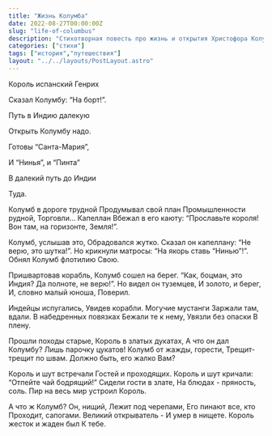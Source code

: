 ```yaml
---
title: "Жизнь Колумба"
date: 2022-08-27T00:00:00Z
slug: "life-of-columbus"
description: "Стихотворная повесть про жизнь и открытия Христофора Колумба"
categories: ["стихи"]
tags: ["история","путешествия"]
layout: "../../layouts/PostLayout.astro"
---
```


Король испанский Генрих

Сказал Колумбу: “На борт!”.

Путь в Индию далекую

Открыть Колумбу надо.

Готовы “Санта-Мария”,

И “Нинья”, и “Пинта”

В далекий путь до Индии

Туда.


Колумб в дороге трудной
Продумывал свой план
Промышленности рудной,
Торговли… Капеллан
Вбежал в его каюту:
“Прославьте короля!
Вон там, на горизонте,
Земля!”.

Колумб, услышав это,
Обрадовался жутко.
Сказал он капеллану:
“Не верю, это шутка!”.
Но крикнули матросы:
“На якорь ставь “Нинью”!”.
Обнял Колумб флотилию
Свою.

Пришвартовав корабль,
Колумб сошел на берег.
“Как, боцман, это Индия?
Да полноте, не верю!”.
Но видел он туземцев,
И золото, и берег,
И, словно малый юноша,
Поверил.

Индейцы испугались,
Увидев корабли.
Могучие мустанги
Заржали там, вдали.
В набедренных повязках
Бежали те к нему,
Увязли без опаски
В плену.

Прошли походы старые,
Король в златых дукатах,
А что он дал Колумбу?
Лишь парочку цукатов!
Колумб от жажды, горести,
Трещит-трещит по швам.
Должно быть, его жалко
Вам?

Король и шут встречали
Гостей и проходящих.
Король и шут кричали:
“Отпейте чай бодрящий!”
Сидели гости в злате,
На блюдах - пряность, соль.
Пир на весь мир устроил
Король.

А что ж Колумб? Он, нищий,
Лежит под черепами,
Его пинают все, кто
Проходит, сапогами.
Великий открыватель - 
И умер в нищете.
Король жесток и жаден был 
К тебе.
